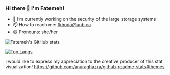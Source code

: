### Hi there 👋 I'm Fatemeh! 

<!--
**khodaparast/khodaparast** is a ✨ _special_ ✨ repository because its `README.md` (this file) appears on your GitHub profile.

Here are some ideas to get you started:
-->
- 🔭 I’m currently working on the security of the large storage systems
- 📫 How to reach me: fkhoda@unb.ca
- 😄 Pronouns: she/her

<!--
[![Fatemeh's GitHub stats](https://github-readme-stats.vercel.app/api?username=khodaparast)](https://github.com/khodaparast/github-readme-stats)
-->

![Fatemeh's GitHub stats](https://github-readme-stats.vercel.app/api?username=khodaparast&show_icons=true&theme=radical)


[![Top Langs](https://github-readme-stats.vercel.app/api/top-langs/?username=khodaparast)](https://github.com/khodaparast/github-readme-stats&show_icons=true&theme=radical)

I would like to express my appreciation to the creative producer of this stat visualization!
 https://github.com/anuraghazra/github-readme-stats#themes
